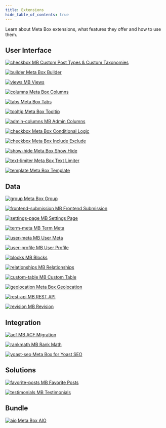 ```yaml
---
title: Extensions
hide_table_of_contents: true
---
```


Learn about Meta Box extensions, what features they offer and how to use them.

## User Interface

<div className="thumbs color-blue">

[![checkbox](/thumbs/checkbox.png) <span className="thumb_text">MB Custom Post Types & Custom Taxonomies</span>](/extensions/mb-custom-post-type/)

[![builder](/extensions/builder.png) <span className="thumb_text">Meta Box Builder</span>](/extensions/meta-box-builder/)

[![views](/extensions/views.png) <span className="thumb_text">MB Views</span>](/extensions/mb-views/)

[![columns](/extensions/columns.png) <span className="thumb_text">Meta Box Columns</span>](/extensions/meta-box-columns/)

[![tabs](/extensions/tabs.png) <span className="thumb_text">Meta Box Tabs</span>](/extensions/meta-box-tabs/)

[![tooltip](/extensions/tooltip.png) <span className="thumb_text">Meta Box Tooltip</span>](/extensions/meta-box-tooltip/)

[![admin-columns](/extensions/admin-columns.png) <span className="thumb_text">MB Admin Columns</span>](/extensions/mb-admin-columns/)

[![checkbox](/thumbs/checkbox.png) <span className="thumb_text">Meta Box Conditional Logic</span>](/extensions/meta-box-conditional-logic/)

[![checkbox](/thumbs/checkbox.png) <span className="thumb_text">Meta Box Include Exclude</span>](/extensions/meta-box-include-exclude/)

[![show-hide](/extensions/show-hide.png) <span className="thumb_text">Meta Box Show Hide</span>](/extensions/meta-box-show-hide/)

[![text-limiter](/extensions/text-limiter.png) <span className="thumb_text">Meta Box Text Limiter</span>](/extensions/meta-box-text-limiter/)

[![template](/extensions/template.png) <span className="thumb_text">Meta Box Template</span>](/extensions/meta-box-template/)

</div>

## Data

<div className="thumbs color-green">

[![group](/extensions/group.png) <span className="thumb_text">Meta Box Group</span>](/extensions/meta-box-group/)

[![frontend-submission](/extensions/frontend-submission.png) <span className="thumb_text">MB Frontend Submission</span>](/extensions/mb-frontend-submission/)

[![settings-page](/extensions/settings-page.png) <span className="thumb_text">MB Settings Page</span>](/extensions/mb-settings-page/)

[![term-meta](/extensions/term-meta.png) <span className="thumb_text">MB Term Meta</span>](/extensions/mb-term-meta/)

[![user-meta](/extensions/user-meta.png) <span className="thumb_text">MB User Meta</span>](/extensions/mb-user-meta/)

[![user-profile](/extensions/user-profile.png) <span className="thumb_text">MB User Profile</span>](/extensions/mb-user-profile/)

[![blocks](/extensions/blocks.png) <span className="thumb_text">MB Blocks</span>](/extensions/mb-blocks/)

[![relationships](/extensions/relationships.png) <span className="thumb_text">MB Relationships</span>](/extensions/mb-relationships/)

[![custom-table](/extensions/custom-table.png) <span className="thumb_text">MB Custom Table</span>](/extensions/mb-custom-table/)

[![geolocation](/extensions/geolocation.png) <span className="thumb_text">Meta Box Geolocation</span>](/extensions/meta-box-geolocation/)

[![rest-api](/extensions/rest-api.png) <span className="thumb_text">MB REST API</span>](/extensions/mb-rest-api/)

[![revision](/extensions/revision.png) <span className="thumb_text">MB Revision</span>](/extensions/mb-revision/)

<!-- [![checkbox](/thumbs/checkbox.png) <span className="thumb_text">MB Comment Meta</span>](/extensions/mb-comment-meta/) -->

</div>

## Integration

<div className="thumbs color-amber">

[![acf](/extensions/acf.jpg) <span className="thumb_text">MB ACF Migration</span>](/extensions/mb-acf-migration/)

[![rankmath](/extensions/rankmath.jpg) <span className="thumb_text">MB Rank Math</span>](/extensions/mb-rank-math/)

[![yoast-seo](/thumbs/checkbox.png) <span className="thumb_text">Meta Box for Yoast SEO</span>](/extensions/meta-box-yoat-seo/)

<!-- [![facetwp](/extensions/facetwp.png) <span className="thumb_text">Meta Box - FacetWP Integrator</span>](/extensions/meta-box-facetwp-integrator/) -->

<!-- [![elementor](/extensions/elementor.png) <span className="thumb_text">Meta Box - Elementor Integrator</span>](/extensions/mb-elementor-integrator/) -->

<!-- [![beaver](/extensions/beaver.png) <span className="thumb_text">Meta Box - Beaver Themer Integrator</span>](/extensions/meta-box-beaver-themer-integrator/) -->

</div>

## Solutions

<div className="thumbs color-red">

[![favorite-posts](/extensions/favourite-posts.png) <span className="thumb_text">MB Favorite Posts</span>](/extensions/mb-favorite-posts/)

[![testimonials](/extensions/testimonials.png) <span className="thumb_text">MB Testimonials</span>](/extensions/mb-testimonials/)

<!-- [![user-avatar](/extensions/user-avatar.png) <span className="thumb_text">MB User Avatar</span>](/extensions/mb-user-avatar/) -->

</div>

## Bundle

<div className="thumbs color-cyan">

[![aio](/thumbs/checkbox.png) <span className="thumb_text">Meta Box AIO</span>](/extensions/meta-box-aio/)

<!-- [![checkbox](/thumbs/checkbox.png) <span className="thumb_text">MB Core</span>](/extensions/mb-core/) -->

</div>